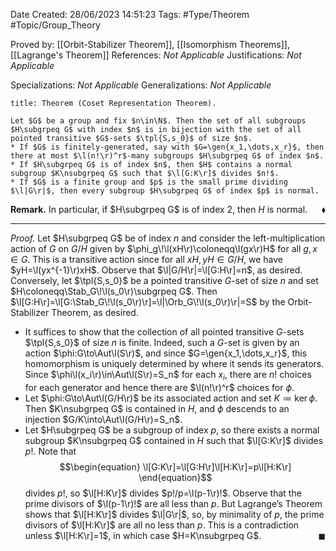 <div class="topSpace"></div>

Date Created: 28/06/2023 14:51:23
Tags: #Type/Theorem #Topic/Group_Theory

Proved by: [[Orbit-Stabilizer Theorem]], [[Isomorphism Theorems]], [[Lagrange's Theorem]]
References: <i>Not Applicable</i>
Justifications: <i>Not Applicable</i>

Specializations: <i>Not Applicable</i>
Generalizations: <i>Not Applicable</i>

``` ad-Theorem
title: Theorem (Coset Representation Theorem).

Let $G$ be a group and fix $n\in\N$. Then the set of all subgroups $H\subgrpeq G$ with index $n$ is in bijection with the set of all pointed transitive $G$-sets $\tpl{S,s_0}$ of size $n$.
* If $G$ is finitely-generated, say with $G=\gen{x_1,\dots,x_r}$, then there at most $\l(n!\r)^r$-many subgroups $H\subgrpeq G$ of index $n$.
* If $H\subgrpeq G$ is of index $n$, then $H$ contains a normal subgroup $K\nsubgrpeq G$ such that $\l[G:K\r]$ divides $n!$.
* If $G$ is a finite group and $p$ is the small prime dividing $\l|G\r|$, then every subgroup $H\subgrpeq G$ of index $p$ is normal.

```

<b>Remark.</b> In particular, if $H\subgrpeq G$ is of index $2$, then $H$ is normal.<span style="float:right;">$\blacklozenge$</span>

---

<i>Proof.</i> Let $H\subgrpeq G$ be of index $n$ and consider the left-multiplication action of $G$ on $G/H$ given by $\phi_g\!\l(xH\r)\coloneqq\l(gx\r)H$ for all $g,x\in G$. This is a transitive action since for all $xH,yH\in G/H$, we have $yH=\l(yx^{-1}\r)xH$. Observe that $\l|G/H\r|=\l[G:H\r]=n$, as desired. Conversely, let $\tpl{S,s_0}$ be a pointed transitive $G$-set of size $n$ and set $H\coloneqq\Stab_G\!\l(s_0\r)\subgrpeq G$. Then $\l[G:H\r]=\l[G:\Stab_G\!\l(s_0\r)\r]=\l|\Orb_G\!\l(s_0\r)\r|=S$ by the Orbit-Stabilizer Theorem, as desired.
* It suffices to show that the collection of all pointed transitive $G$-sets $\tpl{S,s_0}$ of size $n$ is finite. Indeed, such a $G$-set is given by an action $\phi:G\to\Aut\l(S\r)$, and since $G=\gen{x_1,\dots,x_r}$, this homomorphism is uniquely determined by where it sends its generators. Since $\phi\l(x_i\r)\in\Aut\l(S\r)=S_n$ for each $x_i$, there are $n!$ choices for each generator and hence there are $\l(n!\r)^r$ choices for $\phi$.
* Let $\phi:G\to\Aut\l(G/H\r)$ be its associated action and set $K\coloneqq\ker\phi$. Then $K\nsubgrpeq G$ is contained in $H$, and $\phi$ descends to an injection $G/K\into\Aut\l(G/H\r)=S_n$.
* Let $H\subgrpeq G$ be a subgroup of index $p$, so there exists a normal subgroup $K\nsubgrpeq G$ contained in $H$ such that $\l[G:K\r]$ divides $p!$. Note that
$$\begin{equation}
    \l[G:K\r]=\l[G:H\r]\l[H:K\r]=p\l[H:K\r]
\end{equation}$$
divides $p!$, so $\l[H:K\r]$ divides $p!/p=\l(p-1\r)!$. Observe that the prime divisors of $\l(p-1\r)!$ are all less than $p$. But Lagrange’s Theorem shows that $\l[H:K\r]$ divides $\l|G\r|$, so, by minimality of $p$, the prime divisors of $\l[H:K\r]$ are all no less than $p$. This is a contradiction unless $\l[H:K\r]=1$, in which case $H=K\nsubgrpeq G$.<span style="float:right;">$\blacksquare$</span>
